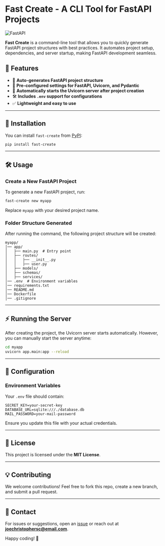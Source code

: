 # Fast Create - A CLI Tool for FastAPI Projects

![FastAPI](https://img.shields.io/badge/FastAPI-CLI%20Tool-blue?style=for-the-badge&logo=fastapi)

**Fast Create** is a command-line tool that allows you to quickly generate FastAPI project structures with best practices. It automates project setup, dependencies, and server startup, making FastAPI development seamless.

## 🚀 Features
- 📂 **Auto-generates FastAPI project structure**
- 🔧 **Pre-configured settings for FastAPI, Uvicorn, and Pydantic**
- 🚀 **Automatically starts the Uvicorn server after project creation**
- 🛠️ **Includes `.env` support for configurations**
- ✅ **Lightweight and easy to use**

---

## 📌 Installation
You can install `fast-create` from [PyPI](https://pypi.org/):

```sh
pip install fast-create
```

---

## 🛠️ Usage
### **Create a New FastAPI Project**
To generate a new FastAPI project, run:

```sh
fast-create new myapp
```

Replace `myapp` with your desired project name.

### **Folder Structure Generated**
After running the command, the following project structure will be created:

```
myapp/
│── app/
│   ├── main.py  # Entry point
│   ├── routes/
│   │   ├── __init__.py
│   │   ├── user.py
│   ├── models/
│   ├── schemas/
│   ├── services/
│── .env  # Environment variables
│── requirements.txt
│── README.md
│── Dockerfile
│── .gitignore
```

---

## ⚡ Running the Server
After creating the project, the Uvicorn server starts automatically. However, you can manually start the server anytime:

```sh
cd myapp
uvicorn app.main:app --reload
```

---

## 🔧 Configuration
### **Environment Variables**
Your `.env` file should contain:

```
SECRET_KEY=your-secret-key
DATABASE_URL=sqlite:///./database.db
MAIL_PASSWORD=your-mail-password
```

Ensure you update this file with your actual credentials.

---

## 📜 License
This project is licensed under the **MIT License**.

---

## 💡 Contributing
We welcome contributions! Feel free to fork this repo, create a new branch, and submit a pull request.

---

## 📩 Contact
For issues or suggestions, open an [issue](https://github.com/joechristophers/fast-create/issues) or reach out at **joechristophersc@email.com**.

Happy coding! 🎉

